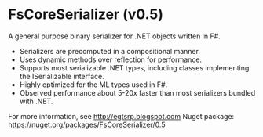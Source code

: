 FsCoreSerializer (v0.5)
================

A general purpose binary serializer for .NET objects written in F#.
* Serializers are precomputed in a compositional manner.
* Uses dynamic methods over reflection for performance.
* Supports most serializable .NET types, including classes implementing 
  the ISerializable interface.
* Highly optimized for the ML types used in F#.
* Observed performance about 5-20x faster than most serializers bundled with .NET.

For more information, see http://egtsrp.blogspot.com
Nuget package: https://nuget.org/packages/FsCoreSerializer/0.5
